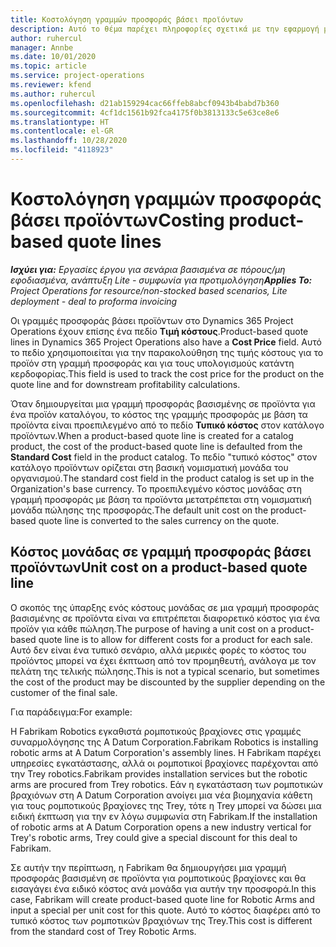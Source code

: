 ```yaml
---
title: Κοστολόγηση γραμμών προσφοράς βάσει προϊόντων
description: Αυτό το θέμα παρέχει πληροφορίες σχετικά με την εφαρμογή μιας τιμής κόστους σε μια γραμμή προσφοράς βάσει προϊόντων.
author: ruhercul
manager: Annbe
ms.date: 10/01/2020
ms.topic: article
ms.service: project-operations
ms.reviewer: kfend
ms.author: ruhercul
ms.openlocfilehash: d21ab159294cac66ffeb8abcf0943b4babd7b360
ms.sourcegitcommit: 4cf1dc1561b92fca4175f0b3813133c5e63ce8e6
ms.translationtype: HT
ms.contentlocale: el-GR
ms.lasthandoff: 10/28/2020
ms.locfileid: "4118923"
---
```

# <a name="costing-product-based-quote-lines"></a><span data-ttu-id="7e032-103">Κοστολόγηση γραμμών προσφοράς βάσει προϊόντων</span><span class="sxs-lookup"><span data-stu-id="7e032-103">Costing product-based quote lines</span></span>

<span data-ttu-id="7e032-104">_**Ισχύει για:** Εργασίες έργου για σενάρια βασισμένα σε πόρους/μη εφοδιασμένα, ανάπτυξη Lite - συμφωνία για προτιμολόγηση_</span><span class="sxs-lookup"><span data-stu-id="7e032-104">_**Applies To:** Project Operations for resource/non-stocked based scenarios, Lite deployment - deal to proforma invoicing_</span></span>


<span data-ttu-id="7e032-105">Οι γραμμές προσφοράς βάσει προϊόντων στο Dynamics 365 Project Operations έχουν επίσης ένα πεδίο **Τιμή κόστους**.</span><span class="sxs-lookup"><span data-stu-id="7e032-105">Product-based quote lines in Dynamics 365 Project Operations also have a **Cost Price** field.</span></span> <span data-ttu-id="7e032-106">Αυτό το πεδίο χρησιμοποιείται για την παρακολούθηση της τιμής κόστους για το προϊόν στη γραμμή προσφοράς και για τους υπολογισμούς κατάντη κερδοφορίας.</span><span class="sxs-lookup"><span data-stu-id="7e032-106">This field is used to track the cost price for the product on the quote line and for downstream profitability calculations.</span></span>

<span data-ttu-id="7e032-107">Όταν δημιουργείται μια γραμμή προσφοράς βασισμένης σε προϊόντα για ένα προϊόν καταλόγου, το κόστος της γραμμής προσφοράς με βάση τα προϊόντα είναι προεπιλεγμένο από το πεδίο **Τυπικό κόστος** στον κατάλογο προϊόντων.</span><span class="sxs-lookup"><span data-stu-id="7e032-107">When a product-based quote line is created for a catalog product, the cost of the product-based quote line is defaulted from the **Standard Cost** field in the product catalog.</span></span> <span data-ttu-id="7e032-108">Το πεδίο "τυπικό κόστος" στον κατάλογο προϊόντων ορίζεται στη βασική νομισματική μονάδα του οργανισμού.</span><span class="sxs-lookup"><span data-stu-id="7e032-108">The standard cost field in the product catalog is set up in the Organization's base currency.</span></span> <span data-ttu-id="7e032-109">Το προεπιλεγμένο κόστος μονάδας στη γραμμή προσφοράς με βάση τα προϊόντα μετατρέπεται στη νομισματική μονάδα πώλησης της προσφοράς.</span><span class="sxs-lookup"><span data-stu-id="7e032-109">The default unit cost on the product-based quote line is converted to the sales currency on the quote.</span></span>

## <a name="unit-cost-on-a-product-based-quote-line"></a><span data-ttu-id="7e032-110">Κόστος μονάδας σε γραμμή προσφοράς βάσει προϊόντων</span><span class="sxs-lookup"><span data-stu-id="7e032-110">Unit cost on a product-based quote line</span></span>

<span data-ttu-id="7e032-111">Ο σκοπός της ύπαρξης ενός κόστους μονάδας σε μια γραμμή προσφοράς βασισμένης σε προϊόντα είναι να επιτρέπεται διαφορετικό κόστος για ένα προϊόν για κάθε πώληση.</span><span class="sxs-lookup"><span data-stu-id="7e032-111">The purpose of having a unit cost on a product-based quote line is to allow for different costs for a product for each sale.</span></span> <span data-ttu-id="7e032-112">Αυτό δεν είναι ένα τυπικό σενάριο, αλλά μερικές φορές το κόστος του προϊόντος μπορεί να έχει έκπτωση από τον προμηθευτή, ανάλογα με τον πελάτη της τελικής πώλησης.</span><span class="sxs-lookup"><span data-stu-id="7e032-112">This is not a typical scenario, but sometimes the cost of the product may be discounted by the supplier depending on the customer of the final sale.</span></span>

<span data-ttu-id="7e032-113">Για παράδειγμα:</span><span class="sxs-lookup"><span data-stu-id="7e032-113">For example:</span></span>

<span data-ttu-id="7e032-114">Η Fabrikam Robotics εγκαθιστά ρομποτικούς βραχίονες στις γραμμές συναρμολόγησης της A Datum Corporation.</span><span class="sxs-lookup"><span data-stu-id="7e032-114">Fabrikam Robotics is installing robotic arms at A Datum Corporation's assembly lines.</span></span> <span data-ttu-id="7e032-115">Η Fabrikam παρέχει υπηρεσίες εγκατάστασης, αλλά οι ρομποτικοί βραχίονες παρέχονται από την Trey robotics.</span><span class="sxs-lookup"><span data-stu-id="7e032-115">Fabrikam provides installation services but the robotic arms are procured from Trey robotics.</span></span> <span data-ttu-id="7e032-116">Εάν η εγκατάσταση των ρομποτικών βραχιόνων στη A Datum Corporation ανοίγει μια νέα βιομηχανία κάθετη για τους ρομποτικούς βραχίονες της Trey, τότε η Trey μπορεί να δώσει μια ειδική έκπτωση για την εν λόγω συμφωνία στη Fabrikam.</span><span class="sxs-lookup"><span data-stu-id="7e032-116">If the installation of robotic arms at A Datum Corporation opens a new industry vertical for Trey's robotic arms, Trey could give a special discount for this deal to Fabrikam.</span></span>

<span data-ttu-id="7e032-117">Σε αυτήν την περίπτωση, η Fabrikam θα δημιουργήσει μια γραμμή προσφοράς βασισμένη σε προϊόντα για ρομποτικούς βραχίονες και θα εισαγάγει ένα ειδικό κόστος ανά μονάδα για αυτήν την προσφορά.</span><span class="sxs-lookup"><span data-stu-id="7e032-117">In this case, Fabrikam will create product-based quote line for Robotic Arms and input a special per unit cost for this quote.</span></span> <span data-ttu-id="7e032-118">Αυτό το κόστος διαφέρει από το τυπικό κόστος των ρομποτικών βραχιόνων της Trey.</span><span class="sxs-lookup"><span data-stu-id="7e032-118">This cost is different from the standard cost of Trey Robotic Arms.</span></span>
